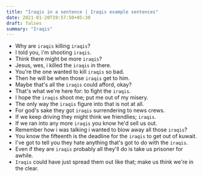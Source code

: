 ```yaml
---
title: "Iraqis in a sentence | Iraqis example sentences"
date: 2021-01-20T19:57:50+05:30
draft: falses
summary: "Iraqis"
---
```

- Why are `iraqis` killing `iraqis`?
- I told you, i'm shooting `iraqis`.
- Think there might be more `iraqis`?
- Jesus, wes, i killed the `iraqis` in there.
- You're the one wanted to kill `iraqis` so bad.
- Then he will be when those `iraqis` get to him.
- Maybe that's all the `iraqis` could afford, okay?
- That's what we're here for: to fight the `iraqis`.
- I hope the `iraqis` shoot me; put me out of my misery.
- The only way the `iraqis` figure into that is not at all.
- For god's sake they got `iraqis` surrendering to news crews.
- If we keep driving they might think we friendlies; `iraqis`.
- If we ran into any more `iraqis` you know he'd sell us out.
- Remember how i was talking i wanted to blow away all those `iraqis`?
- You know the fifteenth is the deadline for the `iraqis` to get out of kuwait.
- I've got to tell you they hate anything that's got to do with the `iraqis`.
- Even if they are `iraqis` probably all they'll do is take us prisoner for awhile.
- `Iraqis` could have just spread them out like that; make us think we're in the clear.
                 
